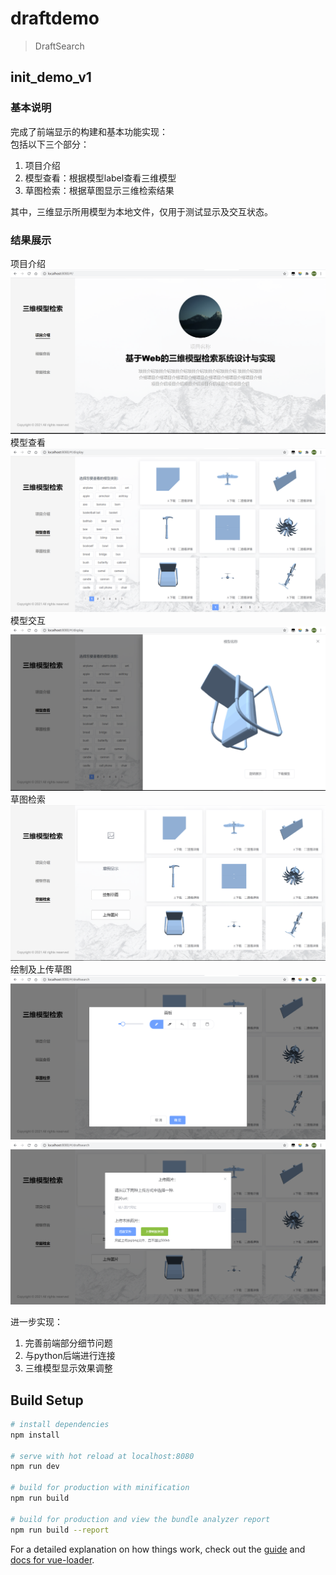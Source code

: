 # draftdemo

> DraftSearch

## init_demo_v1
### 基本说明
完成了前端显示的构建和基本功能实现：<br/>
包括以下三个部分：
1. 项目介绍
2. 模型查看：根据模型label查看三维模型
3. 草图检索：根据草图显示三维检索结果

其中，三维显示所用模型为本地文件，仅用于测试显示及交互状态。

### 结果展示
项目介绍
![image](https://github.com/qxy2000/DraftDemoFrontend/blob/init_demo_v1/readme/introduce.png)
模型查看
![image](https://github.com/qxy2000/DraftDemoFrontend/blob/init_demo_v1/readme/display.png)
模型交互
![image](https://github.com/qxy2000/DraftDemoFrontend/blob/init_demo_v1/readme/interaction.png)
草图检索
![image](https://github.com/qxy2000/DraftDemoFrontend/blob/init_demo_v1/readme/draft-display.png)
绘制及上传草图
![image](https://github.com/qxy2000/DraftDemoFrontend/blob/init_demo_v1/readme/draft-draw.png)
![image](https://github.com/qxy2000/DraftDemoFrontend/blob/init_demo_v1/readme/upload.png)
<br/>

进一步实现：
1. 完善前端部分细节问题
2. 与python后端进行连接
3. 三维模型显示效果调整


## Build Setup

``` bash
# install dependencies
npm install

# serve with hot reload at localhost:8080
npm run dev

# build for production with minification
npm run build

# build for production and view the bundle analyzer report
npm run build --report
```

For a detailed explanation on how things work, check out the [guide](http://vuejs-templates.github.io/webpack/) and [docs for vue-loader](http://vuejs.github.io/vue-loader).
